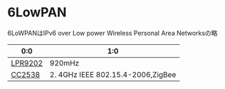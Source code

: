 # 6LowPAN

6LoWPANはIPv6 over Low power Wireless Personal Area Networksの略

| 0:0 | 1:0 |
| -- | -- |
|[LPR9202](http://www2.satori.co.jp/wireless/products_solutions/920mhz/6lowpan_howto.html) | 920mHz | 佐鳥電機株式会社 |
|[CC2538]()|2. 4GHz IEEE 802.15.4-2006,ZigBee |TI|

